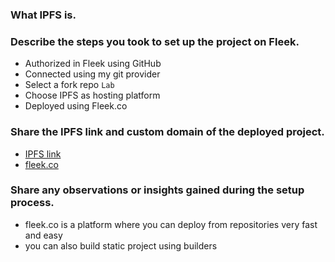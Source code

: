 ### What IPFS is.

### Describe the steps you took to set up the project on Fleek.
- Authorized in Fleek using GitHub 
- Connected using my git provider
- Select a fork repo `Lab`
- Choose IPFS as hosting platform
- Deployed using Fleek.co

### Share the IPFS link and custom domain of the deployed project.
- [IPFS link](https://fleek.ipfs.io/ipfs/QmUyfv8Q3He34uzwU4iTjYeGwJ8GXvYRzKTEpZetbvDVKd/)
- [fleek.co](https://odd-darkness-4878.on.fleek.co/)

### Share any observations or insights gained during the setup process.
- fleek.co is a platform where you can deploy from repositories very fast and easy
- you can also build static project using builders
